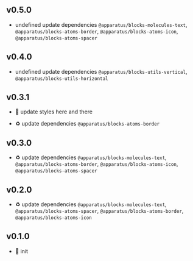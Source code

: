 ## v0.5.0

* undefined update dependencies `@apparatus/blocks-molecules-text`, `@apparatus/blocks-atoms-border`, `@apparatus/blocks-atoms-icon`, `@apparatus/blocks-atoms-spacer`

## v0.4.0

* undefined update dependencies `@apparatus/blocks-utils-vertical`, `@apparatus/blocks-utils-horizontal`

## v0.3.1

* 🐞 update styles here and there

* ♻️ update dependencies `@apparatus/blocks-atoms-border`

## v0.3.0

* ♻️ update dependencies `@apparatus/blocks-molecules-text`, `@apparatus/blocks-atoms-border`, `@apparatus/blocks-atoms-icon`, `@apparatus/blocks-atoms-spacer`

## v0.2.0

* ♻️ update dependencies `@apparatus/blocks-molecules-text`, `@apparatus/blocks-atoms-spacer`, `@apparatus/blocks-atoms-border`, `@apparatus/blocks-atoms-icon`

## v0.1.0

* 🐣 init
